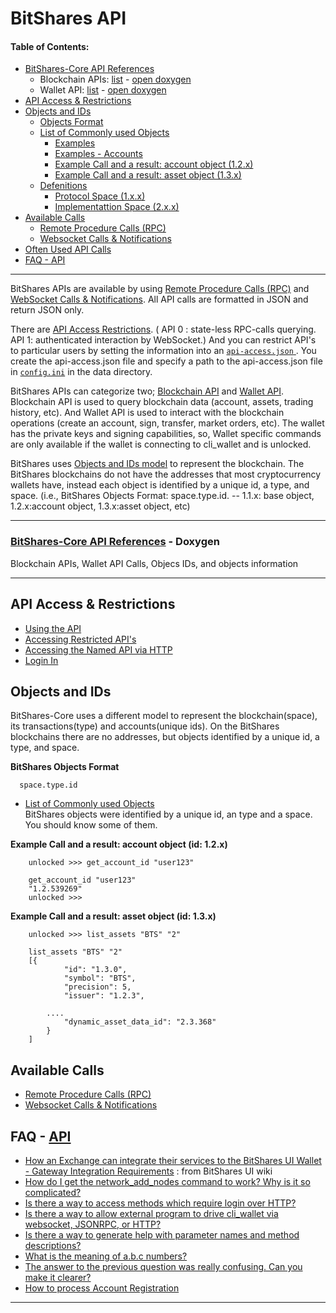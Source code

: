 # BitShares API

#### Table of Contents: 
- [BitShares-Core API References](../api/API_references.md#bitshares-core-api-references---doxygen-documentation-quick-links)
  - Blockchain APIs: [list](../api/API_references.md#bitshares-core-api-references---doxygen-documentation-quick-links) - [open doxygen](https://bitshares.org/doxygen/namespacegraphene_1_1app.html) 
  - Wallet API: [list](../api/API_references.md#bitshares-core-api-references---doxygen-documentation-quick-links) - [open doxygen](https://bitshares.org/doxygen/classgraphene_1_1wallet_1_1wallet__api.html) 
- [API Access & Restrictions](../api/api_restrictions.md#api-access-and-restrictions)
- [Objects and IDs](../api/object_ids.md#objects-and-ids)  
  - [Objects Format](../api/object_ids.md#bitshares-objects-format)
  - [List of Commonly used Objects](../api/object_ids.md#list-of-commonly-used-objects)
    - [Examples](../api/object_ids.md#examples)
    - [Examples - Accounts](../api/object_ids.md#examples---accounts)
    - [Example Call and a result: account object (1.2.x)](../api/object_ids.md#example-call-and-a-result-account-object-id-12x)
    - [Example Call and a result: asset object (1.3.x) ](../api/object_ids.md#example-call-and-a-result-asset-object-id-13x)
  - [Defenitions](../api/object_ids.md#definitions)
    - [Protocol Space (1.x.x)](../api/object_ids.md#protocol-space-1xx)
    - [Implementattion Space (2.x.x)](../api/object_ids.md#implementattion-space-2xx)
- [Available Calls](../api/README.md#available-calls) 
  - [Remote Procedure Calls (RPC)](../api/rpc.md#remote-procedure-calls)
  - [Websocket Calls & Notifications](../api/websocket_calls_notifications.md#websocket-calls-notifications)
- [Often Used API Calls](../api/often_used_call.md#often-used-api-calls)
- [FAQ - API](../api/README.md#faq---api)

***

BitShares APIs are available by using [Remote Procedure Calls (RPC)](../api/rpc.md#remote-procedure-calls) and [WebSocket Calls & Notifications](../api/websocket_calls_notifications.md#websocket-calls-notifications).  All API calls are formatted in JSON and return JSON only.

There are [API Access Restrictions](../api/api_restrictions.md#api-access-and-restrictions). ( API 0 : state-less RPC-calls querying.  API 1: authenticated interaction by WebSocket.)  And you can restrict API's to particular users by setting the information into an [`api-access.json` ](../api/api_restrictions.md#accessing-restricted-apis).  You create the api-access.json file and specify a path to the api-access.json file in [`config.ini`](../nodes_full_witness/full_nodes.md#configuration) in the data directory. 

BitShares APIs can categorize two; [Blockchain API](https://bitshares.org/doxygen/namespacegraphene_1_1app.html) and [Wallet API](https://bitshares.org/doxygen/classgraphene_1_1wallet_1_1wallet__api.html). Blockchain API is used to query blockchain data  (account, assets, trading history, etc).  And Wallet API is used to interact with the blockchain operations (create an account, sign, transfer, market orders, etc). The wallet has the private keys and signing capabilities, so, Wallet specific commands are only available if the wallet is connecting to cli_wallet and is unlocked. 

BitShares uses [Objects and IDs model](../api/object_ids.md#objects-and-ids) to represent the blockchain. The BitShares blockchains do not have the addresses that most cryptocurrency wallets have, instead each object is identified by a unique id, a type, and space. (i.e., BitShares Objects Format: space.type.id.  -- 1.1.x: base object, 1.2.x:account object, 1.3.x:asset object, etc)  

***

### [BitShares-Core API References](../api/API_references.md#bitshares-core-api-references---doxygen-documentation) - Doxygen 
Blockchain APIs, Wallet API Calls, Objecs IDs, and objects information
***

## API Access & Restrictions
   - [Using the API](../api/api_restrictions.md#using-the-api)
   - [Accessing Restricted API's ](../api/api_restrictions.md#accessing-restricted-apis)
   - [Accessing the Named API via HTTP](../api/api_restrictions.md#accessing-the-named-api-via-http)
   - [Login In](../api/api_restrictions.md#login-in)

## Objects and IDs
BitShares-Core uses a different model to represent the blockchain(space), its transactions(type) and accounts(unique ids). On the BitShares blockchains there are no addresses, but objects identified by a unique id, a type, and space.

**BitShares Objects Format**

      space.type.id

- [List of Commonly used Objects](../api/object_ids.md#objects-and-ids)   
BitShares objects were identified by a unique id, an type and a space. You should know some of them.
   
   
**Example Call and a result: account object (id: 1.2.x)**

		unlocked >>> get_account_id "user123"
		
		get_account_id "user123"
		"1.2.539269"
		unlocked >>>


**Example Call and a result: asset object (id: 1.3.x)**

		unlocked >>> list_assets "BTS" "2"
		
		list_assets "BTS" "2"
		[{
				"id": "1.3.0",
				"symbol": "BTS",
				"precision": 5,
				"issuer": "1.2.3",

			....
				"dynamic_asset_data_id": "2.3.368"
			}
		]		


## Available Calls   
- [Remote Procedure Calls (RPC)](../api/rpc.md#remote-procedure-calls)
- [Websocket Calls & Notifications](../api/websocket_calls_notifications.md#websocket-calls-notifications)



## FAQ - [API](../tutorials/FAQ.md#apis)
 - [How an Exchange can integrate their services to the BitShares UI Wallet - Gateway Integration Requirements](https://github.com/bitshares/bitshares-ui/wiki/Gateway-Integration-Requirements) : from BitShares UI wiki
 - [How do I get the network_add_nodes command to work? Why is it so complicated?](../tutorials/FAQ.md#q-how-do-i-get-the-network_add_nodes-command-to-work-why-is-it-so-complicated)
 - [Is there a way to access methods which require login over HTTP?](../tutorials/FAQ.md#q-is-there-a-way-to-access-methods-which-require-login-over-http)
 - [Is there a way to allow external program to drive cli_wallet via websocket, JSONRPC, or HTTP?](../tutorials/FAQ.md#q-is-there-a-way-to-allow-external-program-to-drive-cli_wallet-via-websocket-jsonrpc-or-http)
 - [Is there a way to generate help with parameter names and method descriptions?](../tutorials/FAQ.md#q-is-there-a-way-to-generate-help-with-parameter-names-and-method-descriptions)
 - [What is the meaning of a.b.c numbers?](../tutorials/FAQ.md#q-what-is-the-meaning-of-abc-numbers)
 - [The answer to the previous question was really confusing. Can you make it clearer?](../tutorials/FAQ.md#q-the-answer-to-the-previous-question-was-really-confusing-can-you-make-it-clearer)
 - [How to process Account Registration](../accounts/account_registration.md#account-registration)



***

